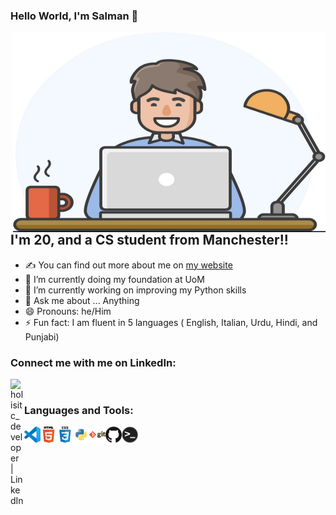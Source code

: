 ### Hello World, I'm Salman  👋

 <img align="right" alt="GIF" src="https://github.com/SalmanAsh/SalmanAsh/blob/46b8399ffd8fa9f5a05a98f6efe19bbfe16c2d5f/13572508.jpg" width="500" height="320" />


## I'm 20, and a CS student from Manchester!!
- ✍ You can find out more about me on [my website]
- 🔭 I’m currently doing my foundation at UoM
- 🌱 I’m currently working on improving my Python skills
- 💬 Ask me about ... Anything
- 😄 Pronouns: he/Him
- ⚡ Fun fact: I am fluent in 5 languages ( English, Italian, Urdu, Hindi, and Punjabi)


### Connect me with me on LinkedIn:
[<img align="left" alt="holisitc_developer | LinkedIn" width="22px" src="https://cdn.jsdelivr.net/npm/simple-icons@v3/icons/linkedin.svg" />][linkedin]

<br />

### Languages and Tools:

<img align="left" alt="Visual Studio Code" width="26px" src="https://raw.githubusercontent.com/github/explore/80688e429a7d4ef2fca1e82350fe8e3517d3494d/topics/visual-studio-code/visual-studio-code.png" />
<img align="left" alt="HTML5" width="26px" src="https://raw.githubusercontent.com/github/explore/80688e429a7d4ef2fca1e82350fe8e3517d3494d/topics/html/html.png" />
<img align="left" alt="CSS3" width="26px" src="https://raw.githubusercontent.com/github/explore/80688e429a7d4ef2fca1e82350fe8e3517d3494d/topics/css/css.png" />
<img align="left" alt="python" width="26px" src="https://raw.githubusercontent.com/github/explore/80688e429a7d4ef2fca1e82350fe8e3517d3494d/topics/python/python.png" />
<img align="left" alt="Git" width="26px" src="https://raw.githubusercontent.com/github/explore/80688e429a7d4ef2fca1e82350fe8e3517d3494d/topics/git/git.png" />
<img align="left" alt="GitHub" width="26px" src="https://raw.githubusercontent.com/github/explore/78df643247d429f6cc873026c0622819ad797942/topics/github/github.png" />
<img align="left" alt="Terminal" width="26px" src="https://raw.githubusercontent.com/github/explore/80688e429a7d4ef2fca1e82350fe8e3517d3494d/topics/terminal/terminal.png" />

<br />
<br />


[my website]: https://ashrafsalman.com/
[instagram]: https://www.instagram.com/?hl=en
[linkedin]: https://www.linkedin.com/in/salman-ashraf2513/
